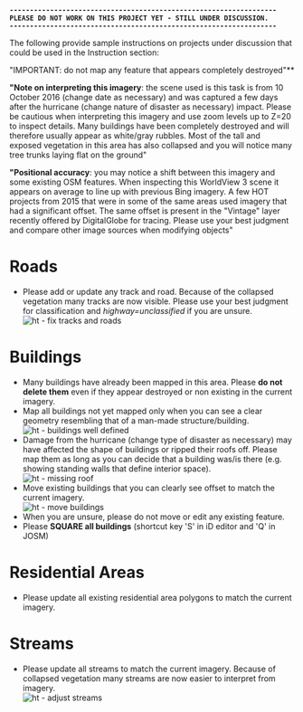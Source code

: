 **`------------------------------------------------------------------`**  
**`PLEASE DO NOT WORK ON THIS PROJECT YET - STILL UNDER DISCUSSION.`**  
**`------------------------------------------------------------------`**

The following provide sample instructions on projects under discussion that could be used in the Instruction section:

"IMPORTANT: do not map any feature that appears completely destroyed"**

**"Note on interpreting this imagery**: the scene used is this task is from 10 October 2016 (change date as necessary) and was captured a few days after the hurricane (change nature of disaster as necessary) impact. Please be cautious when interpreting this imagery and use zoom levels up to Z=20 to inspect details. Many buildings have been completely destroyed and will therefore usually appear as white/gray rubbles. Most of the tall and exposed vegetation in this area has also collapsed and you will notice many tree trunks laying flat on the ground"

**"Positional accuracy**: you may notice a shift between this imagery and some existing OSM features. When inspecting this WorldView 3 scene it appears on average to line up with previous Bing imagery. A few HOT projects from 2015 that were in some of the same areas used imagery that had a significant offset. The same offset is present in the "Vintage" layer recently offered by DigitalGlobe for tracing. Please use your best judgment and compare other image sources when modifying objects"

# Roads
* Please add or update any track and road. Because of the collapsed vegetation many tracks are now visible. Please use your best judgment for classification and *highway=unclassified* if you are unsure.  
![ht - fix tracks and roads](https://cloud.githubusercontent.com/assets/10201533/19634636/81ddb8d6-9971-11e6-812d-6a20eae3f690.gif)

# Buildings
* Many buildings have already been mapped in this area. Please **do not delete them** even if they appear destroyed or non existing in the current imagery.
* Map all buildings not yet mapped only when you can see a clear geometry resembling that of a man-made structure/building.  
![ht - buildings well defined](https://cloud.githubusercontent.com/assets/10201533/19634628/75db0836-9971-11e6-9460-6817f52e41f7.gif)  
* Damage from the hurricane (change type of disaster as necessary) may have affected the shape of buildings or ripped their roofs off. Please map them as long as you can decide that a building was/is there (e.g. showing standing walls that define interior space).  
![ht - missing roof](https://cloud.githubusercontent.com/assets/10201533/19634644/894e91c6-9971-11e6-81b0-ebaa951ab6e4.gif)
* Move existing buildings that you can clearly see offset to match the current imagery.  
![ht - move buildings](https://cloud.githubusercontent.com/assets/10201533/19634649/905b111a-9971-11e6-886f-457b4f0050b8.gif)
* When you are unsure, please do not move or edit any existing feature.
* Please **SQUARE all buildings** (shortcut key 'S' in iD editor and 'Q' in JOSM)

# Residential Areas
* Please update all existing residential area polygons to match the current imagery.

# Streams
* Please update all streams to match the current imagery. Because of collapsed vegetation many streams are now easier to interpret from imagery.  
![ht - adjust streams](https://cloud.githubusercontent.com/assets/10201533/19634618/68f40960-9971-11e6-8ca9-e1b1c6e1222d.gif)
